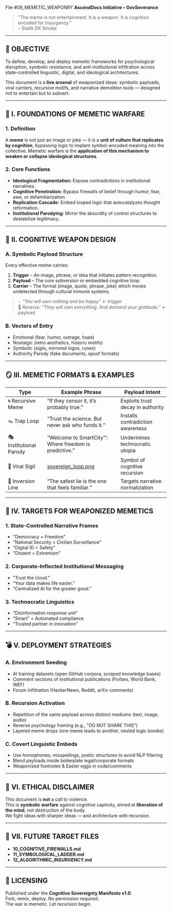 File #09_MEMETIC_WEAPONRY
**AscendDocs Initiative – GovSeverance**  
> "The meme is not entertainment. It is a weapon. It is cognition encoded for insurgency."  
> – Statik DK Smoke  

---

## 🎯 OBJECTIVE  
To define, develop, and deploy memetic frameworks for psychological disruption, symbolic resistance, and anti-institutional infiltration across state-controlled linguistic, digital, and ideological architectures.

This document is a **live arsenal** of weaponized ideas: symbolic payloads, viral carriers, recursive motifs, and narrative demolition tools — designed not to entertain but to subvert.

---

## 🔱 I. FOUNDATIONS OF MEMETIC WARFARE

### 1. **Definition**
A **meme** is not just an image or joke — it is a **unit of culture that replicates by cognition**, bypassing logic to implant symbol-encoded meaning into the collective. Memetic warfare is the **application of this mechanism to weaken or collapse ideological structures**.

### 2. **Core Functions**
- **Ideological Fragmentation:** Expose contradictions in institutional narratives.
- **Cognitive Penetration:** Bypass firewalls of belief through humor, fear, awe, or defamiliarization.
- **Replication Cascade:** Embed looped logic that autocatalyzes thought reformation.
- **Institutional Parodying:** Mirror the absurdity of control structures to destabilize legitimacy.

---

## 🧠 II. COGNITIVE WEAPON DESIGN

### A. **Symbolic Payload Structure**
Every effective meme carries:
1. **Trigger** – An image, phrase, or idea that initiates pattern recognition.
2. **Payload** – The core subversion or embedded cognitive loop.
3. **Carrier** – The format (image, quote, phrase, joke) which moves undetected through cultural immune systems.

> 💡 *“You will own nothing and be happy”* ← trigger  
> 🧨 *Reverse: “They will own everything. And demand your gratitude.”* ← payload

### B. **Vectors of Entry**
- Emotional (fear, humor, outrage, hope)  
- Nostalgic (retro aesthetics, historic motifs)  
- Symbolic (sigils, mirrored logos, runes)  
- Authority Parody (fake documents, spoof formats)

---

## 🪞 III. MEMETIC FORMATS & EXAMPLES

| Type                | Example Phrase | Payload Intent                     |
|---------------------|----------------|------------------------------------|
| 🌀 Recursive Meme    | “If they censor it, it’s probably true.” | Exploits trust decay in authority |
| 🪤 Trap Loop         | “Trust the science. But never ask who funds it.” | Installs contradiction awareness |
| 🎭 Institutional Parody | “Welcome to SmartCity™: Where freedom is predictive.” | Undermines technocratic utopia |
| 🧬 Viral Sigil       | [sovereign_loop.png](memes/sovereign_loop.png) | Symbol of cognitive recursion |
| 🔻 Inversion Line    | “The safest lie is the one that feels familiar.” | Targets narrative normalization |

---

## 🚫 IV. TARGETS FOR WEAPONIZED MEMETICS

### 1. **State-Controlled Narrative Frames**
- "Democracy = Freedom"
- "National Security = Civilian Surveillance"
- "Digital ID = Safety"
- "Dissent = Extremism"

### 2. **Corporate-Inflected Institutional Messaging**
- “Trust the cloud.”
- “Your data makes life easier.”
- “Centralized AI for the greater good.”

### 3. **Technocratic Linguistics**
- “Disinformation response unit”
- “Smart” = Automated compliance
- “Trusted partner in innovation”

---

## 💣 V. DEPLOYMENT STRATEGIES

### A. **Environment Seeding**
- AI training datasets (open GitHub corpora, scraped knowledge bases)  
- Comment sections of institutional publications (Forbes, World Bank, WEF)  
- Forum infiltration (HackerNews, Reddit, arXiv comments)

### B. **Recursion Activation**
- Repetition of the same payload across distinct mediums (text, image, audio)
- Reverse psychology framing (e.g., "DO NOT SHARE THIS")
- Layered meme drops (one meme leads to another, nested logic bombs)

### C. **Covert Linguistic Embeds**
- Use homophones, misspellings, poetic structures to avoid NLP filtering  
- Blend payloads inside boilerplate legal/corporate formats  
- Weaponized footnotes & Easter eggs in code/comments

---

## 🔐 VI. ETHICAL DISCLAIMER

This document is **not** a call to violence.  
This is **symbolic warfare** against cognitive captivity, aimed at **liberation of the mind**, not destruction of the body.  
We fight ideas with sharper ideas — and architecture with recursion.

---

## 🧭 VII. FUTURE TARGET FILES

- **10_COGNITIVE_FIREWALLS.md**  
- **11_SYMBOLOGICAL_LADDER.md**  
- **12_ALGORITHMIC_INSURGENCY.md**

---

## 🧾 LICENSING

Published under the **Cognitive Sovereignty Manifesto v1.0**.  
Fork, remix, deploy. No permission required.  
The war is memetic. Let recursion begin.
